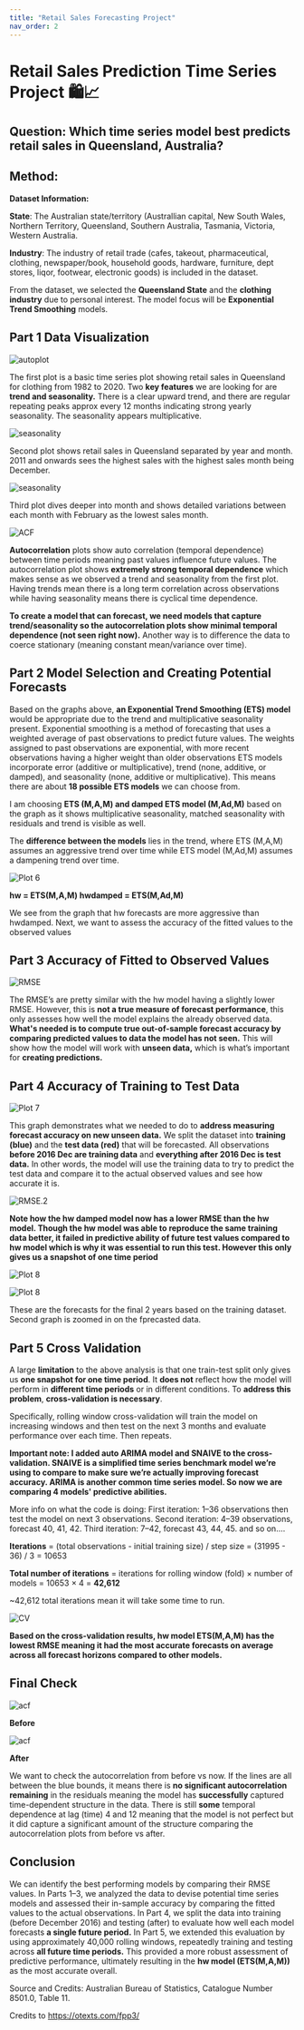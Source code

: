 ```yaml
---
title: "Retail Sales Forecasting Project"
nav_order: 2
---
```


# **Retail Sales Prediction Time Series Project 🛍️📈**

## **Question: Which time series model best predicts retail sales in Queensland, Australia?**

## Method:

**Dataset Information:**

**State**: The Australian state/territory (Australlian capital, New South Wales, Northern Territory, Queensland, Southern Australia, Tasmania, Victoria, Western Australia.

**Industry**:	The industry of retail trade (cafes, takeout, pharmaceutical, clothing, newspaper/book, household goods, hardware, furniture, dept stores, liqor, footwear, electronic goods) is included in the dataset. 

From the dataset, we selected the **Queensland State** and the **clothing industry** due to personal interest. The model focus will be **Exponential Trend Smoothing** models.

## Part 1 Data Visualization

![autoplot](./Retail.sales.project_files/images/unnamed-chunk-1-1.png)

The first plot is a basic time series plot showing retail sales in Queensland for clothing from 1982 to 2020. Two **key features** we are looking for are **trend and seasonality.** There is a clear upward trend, and there are regular repeating peaks approx every 12 months indicating strong yearly seasonality. The seasonality appears multiplicative. 

![seasonality](./Retail.sales.project_files/images/unnamed-chunk-1-2.png)

Second plot shows retail sales in Queensland separated by year and month. 2011 and onwards sees the highest sales with the highest sales month being December.


![seasonality](./Retail.sales.project_files/images/unnamed-chunk-1-3.png)

Third plot dives deeper into month and shows detailed variations between each month with February as the lowest sales month. 

![ACF](./Retail.sales.project_files/images/unnamed-chunk-1-5.png)

**Autocorrelation** plots show auto correlation (temporal dependence) between time periods meaning past values influence future values. The autocorrelation plot shows **extremely strong temporal dependence** which makes sense as we observed a trend and seasonality from the first plot. Having trends mean there is a long term correlation across observations while having seasonality means there is cyclical time dependence. 

**To create a model that can forecast, we need models that capture trend/seasonality so the autocorrelation plots show minimal temporal dependence (not seen right now).** Another way is to difference the data to coerce stationary (meaning constant mean/variance over time). 

## Part 2 Model Selection and Creating Potential Forecasts

Based on the graphs above, **an Exponential Trend Smoothing (ETS) model** would be appropriate due to the trend and multiplicative seasonality present. Exponential smoothing is a method of forecasting that uses a weighted average of past observations to predict future values. The weights assigned to past observations are exponential, with more recent observations having a higher weight than older observations ETS models incorporate error (additive or multiplicative), trend (none, additive, or damped), and seasonality (none, additive or multiplicative). This means there are about **18 possible ETS models** we can choose from.

I am choosing **ETS (M,A,M) and damped ETS model (M,Ad,M)** based on the graph as it shows multiplicative seasonality, matched seasonality with residuals and trend is visible as well.

The **difference between the models** lies in the trend, where ETS (M,A,M) assumes an aggressive trend over time while ETS model (M,Ad,M) assumes a dampening trend over time.

![Plot 6](./Retail.sales.project_files/images/unnamed-chunk-2-1.png)

**hw = ETS(M,A,M)
hwdamped = ETS(M,Ad,M)**

We see from the graph that hw forecasts are more aggressive than hwdamped. Next, we want to assess the accuracy of the fitted values to the observed values

## Part 3 Accuracy of Fitted to Observed Values

![RMSE](./Retail.sales.project_files/images/output1.png)

The RMSE’s are pretty similar with the hw model having a slightly lower RMSE. However, this is **not a true measure of forecast performance**, this only assesses how well the model explains the already observed data. **What's needed is to compute true out-of-sample forecast accuracy by comparing predicted values to data the model has not seen.** This will show how the model will work with **unseen data,** which is what’s important for **creating predictions.**

## Part 4 Accuracy of Training to Test Data

![Plot 7](./Retail.sales.project_files/images/output6.png)

This graph demonstrates what we needed to do to **address measuring forecast accuracy on new unseen data.** We split the dataset into **training (blue)** and the **test data (red)** that will be forecasted. All observations **before 2016 Dec are training data** and **everything after 2016 Dec is test data.** In other words, the model will use the training data to try to predict the test data and compare it to the actual observed values and see how accurate it is.

![RMSE.2](./Retail.sales.project_files/images/output2.png)

**Note how the hw damped model now has a lower RMSE than the hw model. Though the hw model was able to reproduce the same training data better, it failed in predictive ability of future test values compared to hw model which is why it was essential to run this test. However this only gives us a snapshot of one time period**

![Plot 8](./Retail.sales.project_files/images/unnamed-chunk-7-1.png)

![Plot 8](./Retail.sales.project_files/images/unnamed-chunk-8-1.png)

These are the forecasts for the final 2 years based on the training dataset. Second graph is zoomed in on the fprecasted data.

## Part 5 Cross Validation

A large **limitation** to the above analysis is that one train-test split only gives us **one snapshot for one time period**. It **does not** reflect how the model will perform in **different time periods** or in different conditions. To **address this problem**, **cross-validation is necessary**.

Specifically, rolling window cross-validation will train the model on increasing windows and then test on the next 3 months and evaluate performance over each time. Then repeats.

**Important note: I added auto ARIMA model and SNAIVE to the cross-validation. SNAIVE is a simplified time series benchmark model we’re using to compare to make sure we’re actually improving forecast accuracy. ARIMA is another common time series model. So now we are comparing 4 models' predictive abilities.**

More info on what the code is doing: 
First iteration: 1–36 observations then test the model on next 3 observations.
Second iteration: 4–39 observations, forecast 40, 41, 42.
Third iteration: 7–42, forecast 43, 44, 45. 
and so on....

**Iterations** = (total observations - initial training size) / step size
= (31995 - 36) / 3 = 10653

**Total number of iterations** = iterations for rolling window (fold) × number of models
= 10653 × 4 = **42,612**

~42,612 total iterations mean it will take some time to run.

![CV](./Retail.sales.project_files/images/screenshot3.png)

**Based on the cross-validation results, hw model ETS(M,A,M) has the lowest RMSE meaning it had the most accurate forecasts on average across all forecast horizons compared to other models.**

## Final Check

![acf](./Retail.sales.project_files/images/output5.png)

**Before**

![acf](./Retail.sales.project_files/images/output4.png)

**After**

We want to check the autocorrelation from before vs now. If the lines are all between the blue bounds, it means there is **no significant autocorrelation remaining** in the residuals meaning the model has **successfully** captured time-dependent structure in the data. There is still **some** temporal dependence at lag (time) 4 and 12 meaning that the model is not perfect but it did capture a significant amount of the structure comparing the autocorrelation plots from before vs after.


## Conclusion

We can identify the best performing models by comparing their RMSE values. In Parts 1–3, we analyzed the data to devise potential time series models and assessed their in-sample accuracy by comparing the fitted values to the actual observations. In Part 4, we split the data into training (before December 2016) and testing (after) to evaluate how well each model forecasts **a single future period.** In Part 5, we extended this evaluation by using approximately 40,000 rolling windows, repeatedly training and testing across **all future time periods.** This provided a more robust assessment of predictive performance, ultimately resulting in the **hw model (ETS(M,A,M))** as the most accurate overall.


Source and Credits:
Australian Bureau of Statistics, Catalogue Number 8501.0, Table 11.

Credits to https://otexts.com/fpp3/

